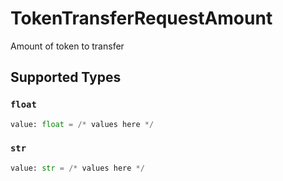 # TokenTransferRequestAmount

Amount of token to transfer


## Supported Types

### `float`

```python
value: float = /* values here */
```

### `str`

```python
value: str = /* values here */
```

